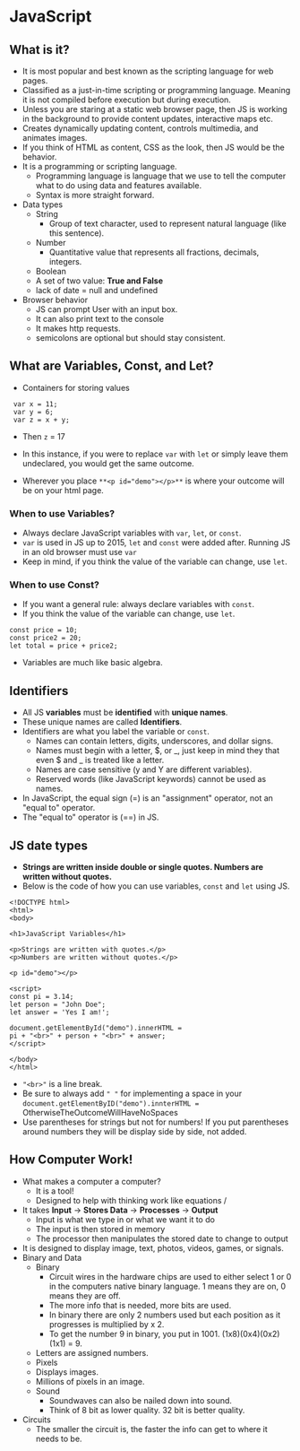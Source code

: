 # JavaScript

## What is it?

- It is most popular and best known as the scripting language for web pages.
- Classified as a just-in-time scripting or programming language. Meaning it is not compiled before execution but during execution. 
- Unless you are staring at a static web browser page, then JS is working in the background to provide content updates, interactive maps etc.
- Creates dynamically updating content, controls multimedia, and animates images.
- If you think of HTML as content, CSS as the look, then JS would be the behavior.
- It is a programming or scripting language. 
  - Programming language is language that we use to tell the computer what to do using data and features available.
  - Syntax is more straight forward.
- Data types
  - String
    - Group of text character, used to represent natural language (like this sentence).
  - Number
    - Quantitative value that represents all fractions, decimals, integers.
  - Boolean
   - A set of two value: **True and False**
  - lack of date = null and undefined
- Browser behavior
  - JS can prompt User with an input box.
  - It can also print text to the console
  - It makes http requests.
  - semicolons are optional but should stay consistent.

## What are Variables, Const, and Let?

- Containers for storing values
```
 var x = 11;
 var y = 6;
 var z = x + y;
 ```
- Then `z` = 17
- In this instance, if you were to replace `var` with `let` or simply leave them undeclared, you would get the same outcome.

- Wherever you place `**<p id="demo"></p>**` is where your outcome will be on your html page. 

### When to use Variables?

- Always declare JavaScript variables with `var`, `let`, or `const`.
- `var` is used in JS up to 2015, `let` and `const` were added after. Running JS in an old browser must use `var`
- Keep in mind, if you think the value of the variable can change, use `let`.

### When to use Const?

- If you want a general rule: always declare variables with `const`.
- If you think the value of the variable can change, use `let`.
``` 
const price = 10;
const price2 = 20;
let total = price + price2;
```
- Variables are much like basic algebra.

## Identifiers

- All JS **variables** must be **identified** with **unique names**.
- These unique names are called **Identifiers**.
- Identifiers are what you label the variable or `const`.
  - Names can contain letters, digits, underscores, and dollar signs.
  - Names must begin with a letter, $, or _, just keep in mind they that even $ and _ is treated like a letter.
  - Names are case sensitive (y and Y are different variables).
  - Reserved words (like JavaScript keywords) cannot be used as names.
- In JavaScript, the equal sign (=) is an "assignment" operator, not an "equal to" operator.
- The "equal to" operator is (==) in JS.

## JS date types

- **Strings are written inside double or single quotes. Numbers are written without quotes.**
- Below is the code of how you can use variables, `const` and `let` using JS. 
```
<!DOCTYPE html>
<html>
<body>

<h1>JavaScript Variables</h1>

<p>Strings are written with quotes.</p>
<p>Numbers are written without quotes.</p>

<p id="demo"></p>

<script>
const pi = 3.14;
let person = "John Doe";
let answer = 'Yes I am!';

document.getElementById("demo").innerHTML =
pi + "<br>" + person + "<br>" + answer;
</script>

</body>
</html>
```
- `"<br>"` is a line break.
- Be sure to always add `" "` for implementing a space in your `document.getElementByID("demo").innterHTML =` OtherwiseTheOutcomeWillHaveNoSpaces
- Use parentheses for strings but not for numbers! If you put parentheses around numbers they will be display side by side, not added.

## How Computer Work!
- What makes a computer a computer?
  - It is a tool!
  - Designed to help with thinking work like equations /
- It takes **Input** -> **Stores Data** -> **Processes** -> **Output**
  - Input is what we type in or what we want it to do
  - The input is then stored in memory
  - The processor then manipulates the stored date to change to output
- It is designed to display image, text, photos, videos, games, or signals.
- Binary and Data
  - Binary
    - Circuit wires in the hardware chips are used to either select 1 or 0 in the computers native binary language. 1 means they are on, 0 means they are off.
    - The more info that is needed, more bits are used.
    - In binary there are only 2 numbers used but each position as it progresses is multiplied by x 2.
    - To get the number 9 in binary, you put in 1001. (1x8)(0x4)(0x2)(1x1) = 9.
   - Letters are assigned numbers.
    - Pixels
    - Displays images.
    - Millions of pixels in an image.
  - Sound
    - Soundwaves can also be nailed down into sound.
    - Think of 8 bit as lower quality. 32 bit is better quality.
- Circuits
  - The smaller the circuit is, the faster the info can get to where it needs to be.
  
  
  
  